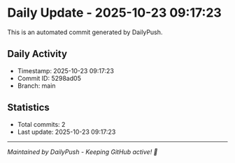 # Daily Update - 2025-10-23 09:17:23

This is an automated commit generated by DailyPush.

## Daily Activity
- Timestamp: 2025-10-23 09:17:23
- Commit ID: 5298ad05
- Branch: main

## Statistics
- Total commits: 2
- Last update: 2025-10-23 09:17:23

---
*Maintained by DailyPush - Keeping GitHub active! 🚀*
